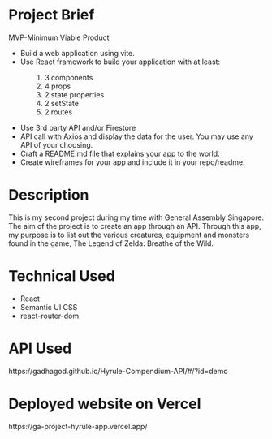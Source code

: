 <h1>Project Brief</h1>

MVP-Minimum Viable Product
<div>
<ul>
<li>Build a web application using vite.</li>
<li>Use React framework to build your application with at least: </li>
<ul>
<ol>
<li>3 components</li>
<li>4 props</li>
<li>2 state properties</li>
<li>2 setState</li>
<li>2 routes</li>
</ol>
</div>
<div>
<ul>
<li>Use 3rd party API and/or Firestore</li>
<li>API call with Axios and display the data for the user. You may use any API of your choosing. </li>
<li>Craft a README.md file that explains your app to the world.</li>
<li>Create wireframes for your app and include it in your repo/readme.</li>
</ul>
</div>
<h1>Description</h1>

<div>
This is my second project during my time with General Assembly Singapore. 
The aim of the project is to create an app through an API. Through this app, my purpose is to list out the various creatures, equipment and monsters found in the game, The Legend of Zelda: Breathe of the Wild. 
</div>

<h1>Technical Used</h1>
<ul>
<li>React</li>
<li>Semantic UI CSS</li>
<li>react-router-dom</li>
</ul>

<h1>API Used</h1>
https://gadhagod.github.io/Hyrule-Compendium-API/#/?id=demo

<h1>Deployed website on Vercel </h1>
https://ga-project-hyrule-app.vercel.app/

